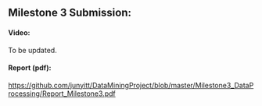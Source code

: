 ## Milestone 3 Submission:

#### Video:  
To be updated.  

#### Report (pdf):   
<https://github.com/junyitt/DataMiningProject/blob/master/Milestone3_DataProcessing/Report_Milestone3.pdf>  
